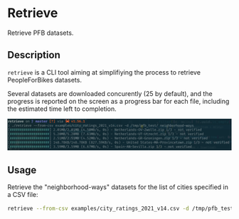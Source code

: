 # Retrieve

Retrieve PFB datasets.

## Description

`retrieve` is a CLI tool aiming at simplifiying the process to retrieve 
PeopleForBikes datasets.

Several datasets are downloaded concurently (25 by default), and the progress is
reported on the screen as a progress bar for each file, including the estimated
time left to completion.

![retrieve from CSV](retrieve-from-csv.png)

## Usage

Retrieve the "neighborhood-ways" datasets for the list of cities specified in
a CSV file:

```bash
retrieve --from-csv examples/city_ratings_2021_v14.csv -d /tmp/pfb_test/ neighborhood-ways
```